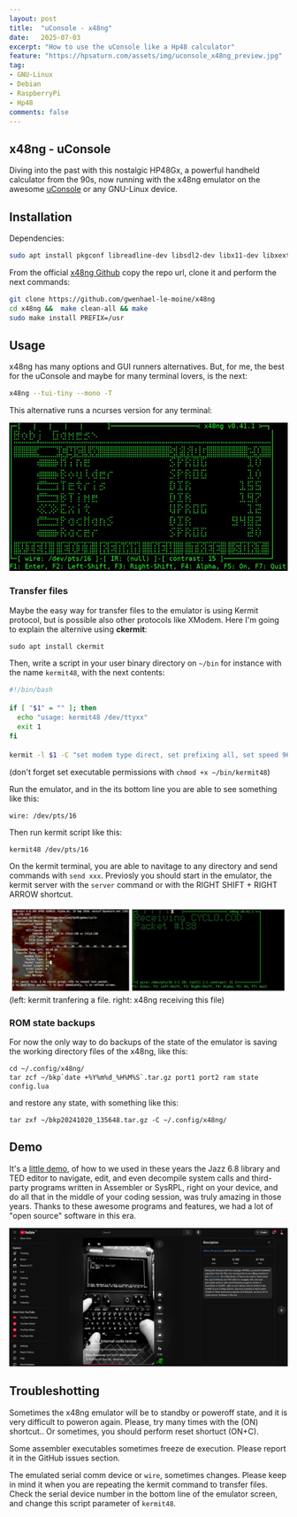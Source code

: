 ```yaml
---
layout: post
title:  "uConsole - x48ng"
date:   2025-07-03
excerpt: "How to use the uConsole like a Hp48 calculator"
feature: "https://hpsaturn.com/assets/img/uconsole_x48ng_preview.jpg"
tag:
- GNU-Linux
- Debian
- RaspberryPi
- Hp48
comments: false
---
```


## x48ng - uConsole

Diving into the past with this nostalgic HP48Gx, a powerful handheld calculator from the 90s, now running with the x48ng emulator on the awesome [uConsole](https://youtu.be/eDFSc6imKTk) or any GNU-Linux device.

## Installation

Dependencies:

```bash
sudo apt install pkgconf libreadline-dev libsdl2-dev libx11-dev libxext-dev liblua5.4-dev git build-essential
```

From the official [x48ng Github](https://github.com/gwenhael-le-moine/x48ng) copy the repo url, clone it and perform the next commands:

```bash
git clone https://github.com/gwenhael-le-moine/x48ng
cd x48ng &&  make clean-all && make
sudo make install PREFIX=/usr
```

## Usage

x48ng has many options and GUI runners alternatives. But, for me, the best for the uConsole and maybe for many terminal lovers, is the next:

```bash
x48ng --tui-tiny --mono -T
```

This alternative runs a ncurses version for any terminal:

![x48ng Filer Screenshot](/assets/img/uconsole_x48ng_filer.jpg)

### Transfer files

Maybe the easy way for transfer files to the emulator is using Kermit protocol, but is possible also other protocols like XModem. Here I'm going to explain the alternive using **ckermit**:

```shell
sudo apt install ckermit
```

Then, write a script in your user binary directory on `~/bin` for instance with the name `kermit48`, with the next contents:

```bash
#!/bin/bash

if [ "$1" = "" ]; then
  echo "usage: kermit48 /dev/ttyxx"
  exit 1
fi

kermit -l $1 -C "set modem type direct, set prefixing all, set speed 9600, set carrier-watch off, set flow none, set parity none, set block 3"
```

(don't forget set executable permissions with `chmod +x ~/bin/kermit48`)

Run the emulator, and in the its bottom line you are able to see something like this:

```shell
wire: /dev/pts/16
```

Then run kermit script like this:

```shell
kermit48 /dev/pts/16
```

On the kermit terminal, you are able to navitage to any directory and send commands with `send xxx`. Previosly you should start in the emulator, the kermit server with the `server` command or with the RIGHT SHIFT + RIGHT ARROW shortcut.

![x48ng uconsole kermit demo](/assets/img/uconsole_x48ng_kermit_demo.jpg)
(left: kermit tranfering a file. right: x48ng receiving this file)

### ROM state backups

For now the only way to do backups of the state of the emulator is saving the working directory files of the x48ng, like this:

```shell
cd ~/.config/x48ng/
tar zcf ~/bkp`date +%Y%m%d_%H%M%S`.tar.gz port1 port2 ram state config.lua
```

and restore any state, with something like this:

```shell
tar zxf ~/bkp20241020_135648.tar.gz -C ~/.config/x48ng/
```

## Demo

It's a [little demo](https://www.youtube.com/shorts/AzAMqLjMT-Q), of how to we used in these years the Jazz 6.8 library and TED editor to navigate, edit, and even decompile system calls and third-party programs written in Assembler or SysRPL, right on your device, and do all that in the middle of your coding session, was truly amazing in those years. Thanks to these awesome programs and features, we had a lot of "open source" software in this era.

[![x48ng uConsole Demo](/assets/img/uconsole_x48ng_video.jpg)](https://www.youtube.com/shorts/AzAMqLjMT-Q)

## Troubleshotting

Sometimes the x48ng emulator will be to standby or poweroff state, and it is very difficult to poweron again. Please, try many times with the (ON) shortcut.. Or sometimes, you should perform reset shortuct (ON+C).  

Some assembler executables sometimes freeze de execution. Please report it in the GitHub issues section.  

The emulated serial comm device or `wire`, sometimes changes. Please keep in mind it when you are repeating the kermit command to transfer files. Check the serial device number in the bottom line of the emulator screen, and change this script parameter of `kermit48`.
